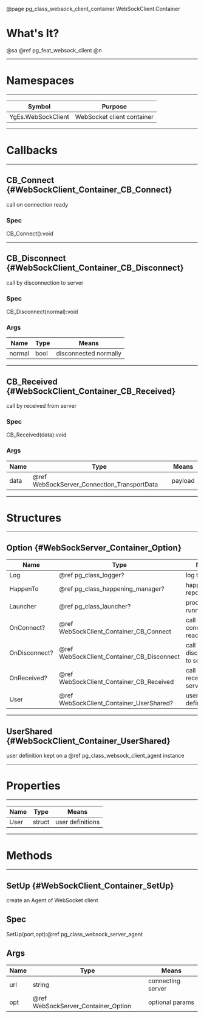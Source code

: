 ﻿@page pg_class_websock_client_container WebSockClient.Container

# What's It?

@sa @ref pg_feat_websock_client @n

-----
# Namespaces

-----
| Symbol | Purpose |
|--------|---------|
| YgEs.WebSockClient | WebSocket client container |

-----
# Callbacks

-----
## CB_Connect {#WebSockClient_Container_CB_Connect}

call on connection ready

### Spec

CB_Connect():void

-----
## CB_Disconnect {#WebSockClient_Container_CB_Disconnect}

call by disconnection to server

### Spec

CB_Disconnect(normal):void

### Args

| Name | Type | Means |
|------|------|-------|
| normal | bool | disconnected normally |

-----
## CB_Received {#WebSockClient_Container_CB_Received}

call by received from server

### Spec

CB_Received(data):void

### Args

| Name | Type | Means |
|------|------|-------|
| data | @ref WebSockServer_Connection_TransportData | payload |

-----
# Structures

-----
## Option {#WebSockServer_Container_Option}

| Name | Type | Means |
|------|------|-------|
| Log | @ref pg_class_logger? | log to |
| HappenTo | @ref pg_class_happening_manager? | happenings reported in it |
| Launcher | @ref pg_class_launcher? | procedures running on it |
| OnConnect? | @ref WebSockClient_Container_CB_Connect | call on connection ready |
| OnDisconnect? | @ref WebSockClient_Container_CB_Disconnect | call by disconnection to server |
| OnReceived? | @ref WebSockClient_Container_CB_Received | call by received from server |
| User | @ref WebSockClient_Container_UserShared? | user definition |

-----
## UserShared {#WebSockClient_Container_UserShared}

user definition kept on a @ref pg_class_websock_client_agent instance  

-----
# Properties

-----
| Name | Type | Means |
|------|------|-------|
| User | struct | user definitions |

-----
# Methods

-----
## SetUp {#WebSockClient_Container_SetUp}

create an Agent of WebSocket client

## Spec

SetUp(port,opt):@ref pg_class_websock_server_agent

## Args

| Name | Type | Means |
|------|------|-------|
| url | string | connecting server |
| opt | @ref WebSockServer_Container_Option | optional params |
